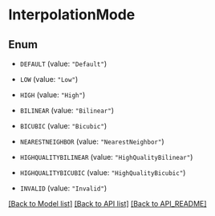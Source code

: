 
# InterpolationMode

## Enum


* `DEFAULT` (value: `"Default"`)

* `LOW` (value: `"Low"`)

* `HIGH` (value: `"High"`)

* `BILINEAR` (value: `"Bilinear"`)

* `BICUBIC` (value: `"Bicubic"`)

* `NEARESTNEIGHBOR` (value: `"NearestNeighbor"`)

* `HIGHQUALITYBILINEAR` (value: `"HighQualityBilinear"`)

* `HIGHQUALITYBICUBIC` (value: `"HighQualityBicubic"`)

* `INVALID` (value: `"Invalid"`)



[[Back to Model list]](API_README.md#documentation-for-models) [[Back to API list]](API_README.md#documentation-for-api-endpoints) [[Back to API_README]](API_README.md)

